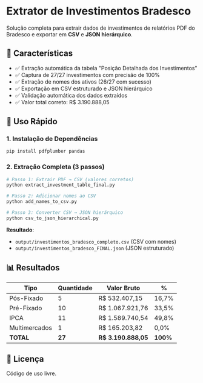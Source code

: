 # Extrator de Investimentos Bradesco

Solução completa para extrair dados de investimentos de relatórios PDF do Bradesco e exportar em **CSV** e **JSON hierárquico**.

## 🎯 Características

- ✅ Extração automática da tabela "Posição Detalhada dos Investimentos"
- ✅ Captura de 27/27 investimentos com precisão de 100%
- ✅ Extração de nomes dos ativos (26/27 com sucesso)
- ✅ Exportação em CSV estruturado e JSON hierárquico
- ✅ Validação automática dos dados extraídos
- ✅ Valor total correto: R$ 3.190.888,05

## 🚀 Uso Rápido

### 1. Instalação de Dependências

```bash
pip install pdfplumber pandas
```

### 2. Extração Completa (3 passos)

```bash
# Passo 1: Extrair PDF → CSV (valores corretos)
python extract_investment_table_final.py

# Passo 2: Adicionar nomes ao CSV
python add_names_to_csv.py

# Passo 3: Converter CSV → JSON hierárquico
python csv_to_json_hierarchical.py
```

**Resultado**:
- `output/investimentos_bradesco_completo.csv` (CSV com nomes)
- `output/investimentos_bradesco_FINAL.json` (JSON estruturado)

## 📊 Resultados

| Tipo | Quantidade | Valor Bruto | % |
|------|------------|-------------|---|
| Pós-Fixado | 5 | R$ 532.407,15 | 16,7% |
| Pré-Fixado | 10 | R$ 1.067.921,76 | 33,5% |
| IPCA | 11 | R$ 1.589.740,54 | 49,8% |
| Multimercados | 1 | R$ 165.203,82 | 0,0% |
| **TOTAL** | **27** | **R$ 3.190.888,05** | **100%** |

## 📝 Licença

Código de uso livre.
